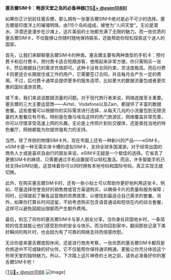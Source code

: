 **塞舌爾SIM卡：畅游天堂之岛的必备神器[[TG💪+ @esim1088](https://t.me/s/esim1088)]**

如果你正计划前往塞舌爾，那么拥有一张塞舌爾SIM卡绝对是必不可少的选择。塞舌爾是印度洋上的璀璨明珠，由115个岛屿组成，被誉为“人间天堂”。无论是潜水、浮潜还是漫步在沙滩上，这片美丽的土地都充满了无限的魅力。而一张优质的塞舌爾SIM卡，不仅能够让你随时随地保持联系，还能帮助你轻松探索这个迷人的国家。

首先，让我们来聊聊塞舌爾SIM卡的种类。塞舌爾主要有两种类型的手机卡：预付费卡和后付费卡。预付费卡适合短期游客，使用起来非常方便。你只需购买一张卡，然后根据自己的需求充值即可。这种卡没有合同约束，灵活度极高。而后付费卡则更适合长期居住或工作的用户，它需要签订合同，并且每月会产生一定的费用。不过，后付费卡通常会提供更多的服务选项，比如更大的数据流量包或者更优惠的国际漫游资费。

接下来，我们来说说数据流量的问题。对于现代旅行者来说，网络连接至关重要。塞舌爾的三大主要运营商——Airtel、Vodafone以及Zain，都提供了丰富的数据套餐。这些套餐可以根据你的实际需求进行选择，从每天几兆的小流量包到无限流量的大套餐应有尽有。特别是在像马埃岛这样的热门旅游区，网络覆盖非常完善，你可以尽情享受高速上网的乐趣。无论是上传照片到社交媒体，还是查找当地的特色餐厅，网络都能为你提供强有力的支持。

当然，除了传统的物理SIM卡外，现在市面上还有一种新兴的产品——eSIM卡。eSIM卡是一种无需实体卡槽的虚拟SIM卡，支持全球多国漫游。对于经常出国的商务人士或是喜欢自由行的朋友来说，eSIM卡无疑是一个极佳的选择。它省去了更换SIM卡的麻烦，只需要通过手机设置就可以轻松激活。而且，许多智能手机已经支持eSIM功能，这意味着你可以同时拥有本地号码和国际号码，真正实现无缝切换。

此外，在购买塞舌爾SIM卡时，还有一些小贴士可以帮助你更好地利用这张卡。例如，尽量选择信誉良好的销售商或官方渠道购买，以确保卡片的质量和服务保障；同时，记得提前了解各运营商的资费政策，以便找到最适合自己需求的套餐。另外，如果你打算长时间逗留，不妨考虑购买包含语音通话和短信在内的综合套餐，这样可以避免因超出限额而产生额外费用。

最后，别忘了将你的塞舌爾SIM卡与家人朋友分享。当你身处异国他乡时，一条简短的信息就能让他们感受到你的安全与快乐。而当你回到家中，翻阅那些记录下美好瞬间的照片时，也会因为有了可靠的网络支持而倍感欣慰。

无论你是来塞舌爾度假休闲，还是进行商务考察，一张优质的塞舌爾SIM卡都将是你旅途中不可或缺的好伙伴。它不仅能帮你保持通讯畅通，更能让你充分体验这个热带天堂的独特魅力。所以，下次踏上这片神奇的土地之前，请务必准备好你的塞舌爾SIM卡吧！

[[TG💪+ @esim1088](https://t.me/s/esim1088) ![Image](https://i.postimg.cc/4NQfJmqS/Snipaste-2025-05-13-00-14-12.png)]